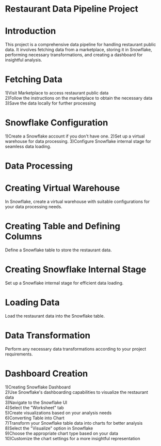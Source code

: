 # Restaurant Data Pipeline Project
# Introduction
This project is a comprehensive data pipeline for handling restaurant public data. It involves fetching data from a marketplace, storing it in Snowflake, performing necessary transformations, 
and creating a dashboard for insightful analysis.
# Fetching Data
1)Visit Marketplace to access restaurant public data  
2)Follow the instructions on the marketplace to obtain the necessary data  
3)Save the data locally for further processing  
# Snowflake Configuration
1)Create a Snowflake account if you don't have one.
2)Set up a virtual warehouse for data processing.
3)Configure Snowflake internal stage for seamless data loading.
# Data Processing
# Creating Virtual Warehouse
In Snowflake, create a virtual warehouse with suitable configurations for your data processing needs.
# Creating Table and Defining Columns
Define a Snowflake table to store the restaurant data.
# Creating Snowflake Internal Stage
Set up a Snowflake internal stage for efficient data loading.
# Loading Data
Load the restaurant data into the Snowflake table.
# Data Transformation
Perform any necessary data transformations according to your project requirements.
# Dashboard Creation
1)Creating Snowflake Dashboard  
2)Use Snowflake's dashboarding capabilities to visualize the restaurant data  
3)Navigate to the Snowflake UI  
4)Select the "Worksheet" tab  
5)Create visualizations based on your analysis needs  
6)Converting Table into Chart  
7)Transform your Snowflake table data into charts for better analysis  
8)Select the "Visualize" option in Snowflake  
9)Choose the appropriate chart type based on your data  
10)Customize the chart settings for a more insightful representation  
